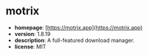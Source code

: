# motrix

- **homepage**: [https://motrix.app](https://motrix.app)
- **version**: 1.8.19
- **description**: A full-featured download manager.
- **license**: MIT

